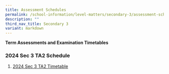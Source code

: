 ```yaml
---
title: Assessment Schedules
permalink: /school-information/level-matters/secondary-3/assessment-schedules/
description: ""
third_nav_title: Secondary 3
variant: markdown
---
```

**Term Assessments and Examination Timetables**

### 2024 Sec 3 TA2 Schedule

1. [2024 Sec 3 TA2 Timetable](/files/Examination%20Timetables/2024%20Exam%20Timetables/TA2/2024_TA2_S3_TT.pdf)